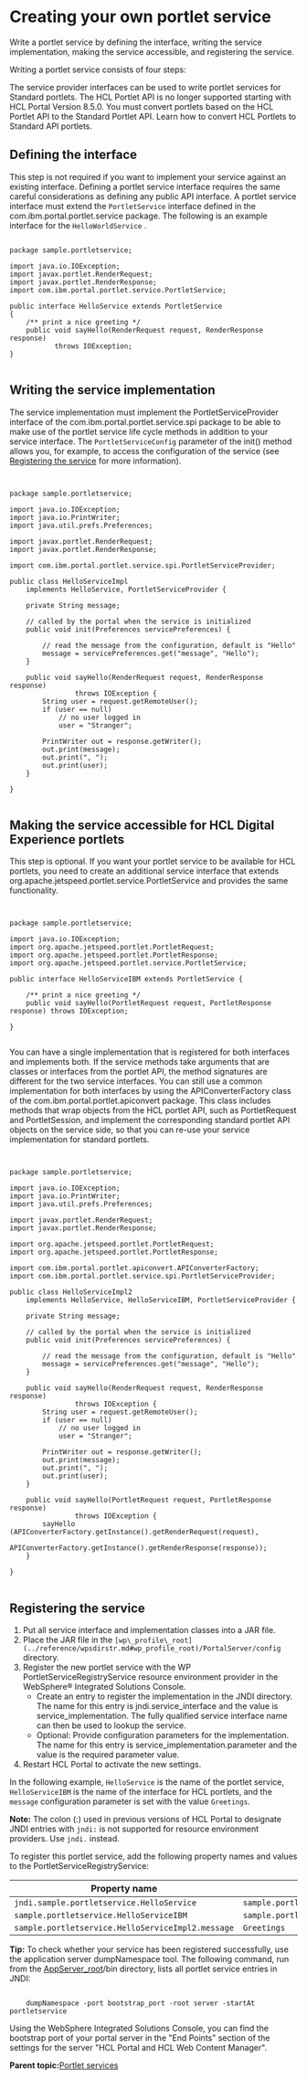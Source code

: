 # Creating your own portlet service

Write a portlet service by defining the interface, writing the service implementation, making the service accessible, and registering the service.

Writing a portlet service consists of four steps:

The service provider interfaces can be used to write portlet services for Standard portlets. The HCL Portlet API is no longer supported starting with HCL Portal Version 8.5.0. You must convert portlets based on the HCL Portlet API to the Standard Portlet API. Learn how to convert HCL Portlets to Standard API portlets.

## Defining the interface

This step is not required if you want to implement your service against an existing interface. Defining a portlet service interface requires the same careful considerations as defining any public API interface. A portlet service interface must extend the `PortletService` interface defined in the com.ibm.portal.portlet.service package. The following is an example interface for the `HelloWorldService` .

```xmp

package sample.portletservice;

import java.io.IOException;
import javax.portlet.RenderRequest;
import javax.portlet.RenderResponse;
import com.ibm.portal.portlet.service.PortletService;

public interface HelloService extends PortletService
{
    /** print a nice greeting */
    public void sayHello(RenderRequest request, RenderResponse response) 
           throws IOException;
}


```

## Writing the service implementation

The service implementation must implement the PortletServiceProvider interface of the com.ibm.portal.portlet.service.spi package to be able to make use of the portlet service life cycle methods in addition to your service interface. The `PortletServiceConfig` parameter of the init\(\) method allows you, for example, to access the configuration of the service \(see [Registering the service](#reg_service) for more information\).

```xmp


package sample.portletservice;

import java.io.IOException;
import java.io.PrintWriter;
import java.util.prefs.Preferences;

import javax.portlet.RenderRequest;
import javax.portlet.RenderResponse;

import com.ibm.portal.portlet.service.spi.PortletServiceProvider;
 
public class HelloServiceImpl 
    implements HelloService, PortletServiceProvider {
    
    private String message;
        
    // called by the portal when the service is initialized        
    public void init(Preferences servicePreferences) {
        
        // read the message from the configuration, default is "Hello"
        message = servicePreferences.get("message", "Hello");
    }
        
    public void sayHello(RenderRequest request, RenderResponse response) 
                throws IOException {
        String user = request.getRemoteUser();
        if (user == null)
            // no user logged in
            user = "Stranger";
        
        PrintWriter out = response.getWriter();
        out.print(message);
        out.print(", ");
        out.print(user);            
    }

}


```

## Making the service accessible for HCL Digital Experience portlets

This step is optional. If you want your portlet service to be available for HCL portlets, you need to create an additional service interface that extends org.apache.jetspeed.portlet.service.PortletService and provides the same functionality.

```xmp


package sample.portletservice;

import java.io.IOException;
import org.apache.jetspeed.portlet.PortletRequest;
import org.apache.jetspeed.portlet.PortletResponse;
import org.apache.jetspeed.portlet.service.PortletService;

public interface HelloServiceIBM extends PortletService {

    /** print a nice greeting */
    public void sayHello(PortletRequest request, PortletResponse response) throws IOException;

}


```

You can have a single implementation that is registered for both interfaces and implements both. If the service methods take arguments that are classes or interfaces from the portlet API, the method signatures are different for the two service interfaces. You can still use a common implementation for both interfaces by using the APIConverterFactory class of the com.ibm.portal.portlet.apiconvert package. This class includes methods that wrap objects from the HCL portlet API, such as PortletRequest and PortletSession, and implement the corresponding standard portlet API objects on the service side, so that you can re-use your service implementation for standard portlets.

```xmp


package sample.portletservice;

import java.io.IOException;
import java.io.PrintWriter;
import java.util.prefs.Preferences;

import javax.portlet.RenderRequest;
import javax.portlet.RenderResponse;

import org.apache.jetspeed.portlet.PortletRequest;
import org.apache.jetspeed.portlet.PortletResponse;

import com.ibm.portal.portlet.apiconvert.APIConverterFactory;
import com.ibm.portal.portlet.service.spi.PortletServiceProvider;
 
public class HelloServiceImpl2 
    implements HelloService, HelloServiceIBM, PortletServiceProvider {
    
    private String message;
        
    // called by the portal when the service is initialized        
    public void init(Preferences servicePreferences) {
        
        // read the message from the configuration, default is "Hello"
        message = servicePreferences.get("message", "Hello");
    }
        
    public void sayHello(RenderRequest request, RenderResponse response) 
                throws IOException {
        String user = request.getRemoteUser();
        if (user == null)
            // no user logged in
            user = "Stranger";
        
        PrintWriter out = response.getWriter();
        out.print(message);
        out.print(", ");
        out.print(user);            
    }
    
    public void sayHello(PortletRequest request, PortletResponse response) 
                throws IOException {
        sayHello (APIConverterFactory.getInstance().getRenderRequest(request),
            APIConverterFactory.getInstance().getRenderResponse(response));
    }

}


```

## Registering the service

1.  Put all service interface and implementation classes into a JAR file.
2.  Place the JAR file in the `[wp\_profile\_root](../reference/wpsdirstr.md#wp_profile_root)/PortalServer/config` directory.
3.  Register the new portlet service with the WP PortletServiceRegistryService resource environment provider in the WebSphere® Integrated Solutions Console.
    -   Create an entry to register the implementation in the JNDI directory. The name for this entry is jndi.service\_interface and the value is service\_implementation. The fully qualified service interface name can then be used to lookup the service.
    -   Optional: Provide configuration parameters for the implementation. The name for this entry is service\_implementation.parameter and the value is the required parameter value.
4.  Restart HCL Portal to activate the new settings.

In the following example, `HelloService` is the name of the portlet service, `HelloServiceIBM` is the name of the interface for HCL portlets, and the `message` configuration parameter is set with the value `Greetings`.

**Note:** The colon \(:\) used in previous versions of HCL Portal to designate JNDI entries with `jndi:` is not supported for resource environment providers. Use `jndi.` instead.

To register this portlet service, add the following property names and values to the PortletServiceRegistryService:

|Property name|Value|
|-------------|-----|
|`jndi.sample.portletservice.HelloService`|`sample.portletservice.HelloServiceImpl2`|
|`sample.portletservice.HelloServiceIBM`|`sample.portletservice.HelloServiceImpl2`|
|`sample.portletservice.HelloServiceImpl2.message`|`Greetings`|

**Tip:** To check whether your service has been registered successfully, use the application server dumpNamespace tool. The following command, run from the [AppServer\_root](../reference/wpsdirstr.md#was_root)/bin directory, lists all portlet service entries in JNDI:

```

	dumpNamespace -port bootstrap_port -root server -startAt portletservice

```

Using the WebSphere Integrated Solutions Console, you can find the bootstrap port of your portal server in the "End Points" section of the settings for the server "HCL Portal and HCL Web Content Manager".

**Parent topic:**[Portlet services](../dev-portlet/wpsptservice.md)


